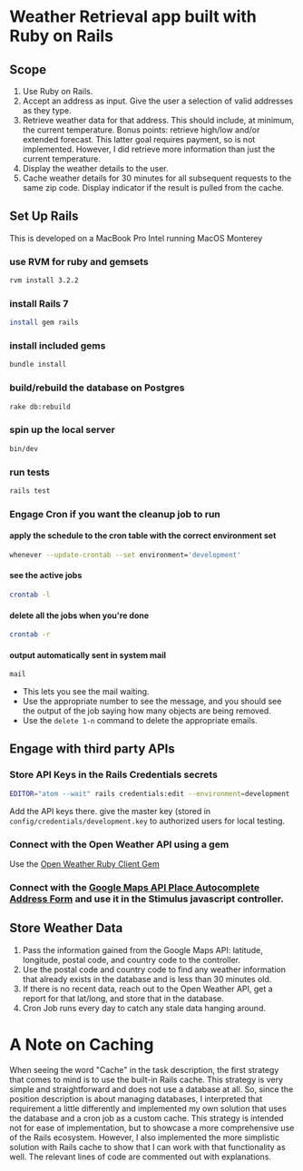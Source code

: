 # Weather Retrieval app built with Ruby on Rails

## Scope
1. Use Ruby on Rails.
2. Accept an address as input. Give the user a selection of valid addresses as they type.
3. Retrieve weather data for that address. This should include, at minimum, the current temperature. Bonus points: retrieve high/low and/or extended forecast. This latter goal requires payment, so is not implemented. However, I did retrieve more information than just the current temperature.
4. Display the weather details to the user.
5. Cache weather details for 30 minutes for all subsequent requests to the same zip code. Display indicator if the result is pulled from the cache.

## Set Up Rails
This is developed on a MacBook Pro Intel running MacOS Monterey

### use RVM for ruby and gemsets
```sh
rvm install 3.2.2
```

### install Rails 7
```sh
install gem rails
```

### install included gems
```sh
bundle install
```

### build/rebuild the database on Postgres
```sh
rake db:rebuild
```

### spin up the local server
```sh
bin/dev
```

### run tests
```sh
rails test
```

### Engage Cron if you want the cleanup job to run
#### apply the schedule to the cron table with the correct environment set
```sh
whenever --update-crontab --set environment='development'
```

#### see the active jobs
```sh
crontab -l
```

#### delete all the jobs when you're done
```sh
crontab -r
```

#### output automatically sent in system mail
```sh
mail
```
- This lets you see the mail waiting.
- Use the appropriate number to see the message, and you should see the output of the job saying how many objects are being removed.
- Use the `delete 1-n` command to delete the appropriate emails.

## Engage with third party APIs

### Store API Keys in the Rails Credentials secrets
```sh
EDITOR="atom --wait" rails credentials:edit --environment=development
```
Add the API keys there.
give the master key (stored in `config/credentials/development.key` to authorized users for local testing.

### Connect with the Open Weather API using a gem
Use the [Open Weather Ruby Client Gem](https://github.com/dblock/open-weather-ruby-client)

### Connect with the [Google Maps API Place Autocomplete Address Form](https://developers.google.com/maps/documentation/javascript/examples/places-autocomplete-addressform#maps_places_autocomplete_addressform-javascript) and use it in the Stimulus javascript controller.

## Store Weather Data

1. Pass the information gained from the Google Maps API: latitude, longitude, postal code, and country code to the controller.
2. Use the postal code and country code to find any weather information that already exists in the database and is less than 30 minutes old.
3. If there is no recent data, reach out to the Open Weather API, get a report for that lat/long, and store that in the database.
4. Cron Job runs every day to catch any stale data hanging around.

# A Note on Caching
When seeing the word "Cache" in the task description, the first strategy that comes to mind is to use the built-in Rails cache. This strategy is very simple and straightforward and does not use a database at all. So, since the position description is about managing databases, I interpreted that requirement a little differently and implemented my own solution that uses the database and a cron job as a custom cache. This strategy is intended not for ease of implementation, but to showcase a more comprehensive use of the Rails ecosystem. However, I also implemented the more simplistic solution with Rails cache to show that I can work with that functionality as well. The relevant lines of code are commented out with explanations.
